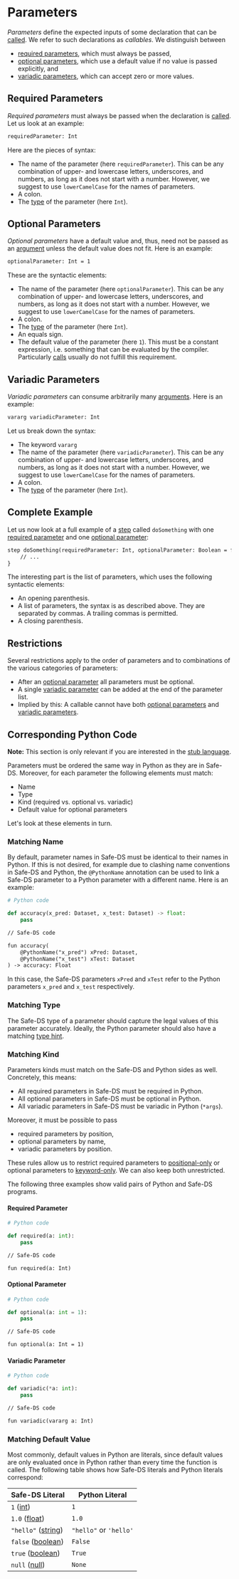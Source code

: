 # Parameters

_Parameters_ define the expected inputs of some declaration that can be [called][calls]. We refer to such declarations as _callables_. We distinguish between
* [required parameters](#required-parameters), which must always be passed,
* [optional parameters](#optional-parameters), which use a default value if no value is passed explicitly, and
* [variadic parameters](#variadic-parameters), which can accept zero or more values.

## Required Parameters

_Required parameters_ must always be passed when the declaration is [called][calls]. Let us look at an example:

```txt
requiredParameter: Int
```

Here are the pieces of syntax:
* The name of the parameter (here `requiredParameter`). This can be any combination of upper- and lowercase letters, underscores, and numbers, as long as it does not start with a number. However, we suggest to use `lowerCamelCase` for the names of parameters.
* A colon.
* The [type][types] of the parameter (here `Int`).

## Optional Parameters

_Optional parameters_ have a default value and, thus, need not be passed as an [argument][calls] unless the default value does not fit. Here is an example:

```txt
optionalParameter: Int = 1
```

These are the syntactic elements:
* The name of the parameter (here `optionalParameter`). This can be any combination of upper- and lowercase letters, underscores, and numbers, as long as it does not start with a number. However, we suggest to use `lowerCamelCase` for the names of parameters.
* A colon.
* The [type][types] of the parameter (here `Int`).
* An equals sign.
* The default value of the parameter (here `1`). This must be a constant expression, i.e. something that can be evaluated by the compiler. Particularly [calls][calls] usually do not fulfill this requirement.

## Variadic Parameters

_Variadic parameters_ can consume arbitrarily many [arguments][calls]. Here is an example:

```txt
vararg variadicParameter: Int
```

Let us break down the syntax:
* The keyword `vararg`
* The name of the parameter (here `variadicParameter`). This can be any combination of upper- and lowercase letters, underscores, and numbers, as long as it does not start with a number. However, we suggest to use `lowerCamelCase` for the names of parameters.
* A colon.
* The [type][types] of the parameter (here `Int`).

## Complete Example

Let us now look at a full example of a [step][steps] called `doSomething` with one [required parameter](#required-parameters) and one [optional parameter](#optional-parameters):

```txt
step doSomething(requiredParameter: Int, optionalParameter: Boolean = false) {
    // ...
}
```

The interesting part is the list of parameters, which uses the following syntactic elements:
* An opening parenthesis.
* A list of parameters, the syntax is as described above. They are separated by commas. A trailing commas is permitted.
* A closing parenthesis.

## Restrictions

Several restrictions apply to the order of parameters and to combinations of the various categories of parameters:
* After an [optional parameter](#optional-parameters) all parameters must be optional.
* A single [variadic parameter](#variadic-parameters) can be added at the end of the parameter list.
* Implied by this: A callable cannot have both [optional parameters](#optional-parameters) and [variadic parameters](#variadic-parameters).


## Corresponding Python Code

**Note:** This section is only relevant if you are interested in the [stub language][stub-language].

Parameters must be ordered the same way in Python as they are in Safe-DS. Moreover, for each parameter the following elements must match:
* Name
* Type
* Kind (required vs. optional vs. variadic)
* Default value for optional parameters

Let's look at these elements in turn.

### Matching Name

By default, parameter names in Safe-DS must be identical to their names in Python. If this is not desired, for example due to clashing name conventions in Safe-DS and Python, the `@PythonName` annotation can be used to link a Safe-DS parameter to a Python parameter with a different name. Here is an example:

```py
# Python code

def accuracy(x_pred: Dataset, x_test: Dataset) -> float:
    pass
```

```txt
// Safe-DS code

fun accuracy(
    @PythonName("x_pred") xPred: Dataset,
    @PythonName("x_test") xTest: Dataset
) -> accuracy: Float
```

In this case, the Safe-DS parameters `xPred` and `xTest` refer to the Python parameters `x_pred` and `x_test` respectively.

### Matching Type

The Safe-DS type of a parameter should capture the legal values of this parameter accurately. Ideally, the Python parameter should also have a matching [type hint][types-python].

### Matching Kind

Parameters kinds must match on the Safe-DS and Python sides as well. Concretely, this means:
* All required parameters in Safe-DS must be required in Python.
* All optional parameters in Safe-DS must be optional in Python.
* All variadic parameters in Safe-DS must be variadic in Python (`*args`).

Moreover, it must be possible to pass
* required parameters by position,
* optional parameters by name,
* variadic parameters by position.

These rules allow us to restrict required parameters to [positional-only][python-positional-only] or optional parameters to [keyword-only][python-keyword-only]. We can also keep both unrestricted.

The following three examples show valid pairs of Python and Safe-DS programs.

#### Required Parameter

```py
# Python code

def required(a: int):
    pass
```

```txt
// Safe-DS code

fun required(a: Int)
```

#### Optional Parameter

```py
# Python code

def optional(a: int = 1):
    pass
```

```txt
// Safe-DS code

fun optional(a: Int = 1)
```

#### Variadic Parameter

```py
# Python code

def variadic(*a: int):
    pass
```

```txt
// Safe-DS code

fun variadic(vararg a: Int)
```

### Matching Default Value

Most commonly, default values in Python are literals, since default values are only evaluated once in Python rather than every time the function is called. The following table shows how Safe-DS literals and Python literals correspond:

| Safe-DS Literal                     | Python Literal         |
|---------------------------------------|------------------------|
| `1` ([int][int-literals])             | `1`                    |
| `1.0` ([float][float-literals])       | `1.0`                  |
| `"hello"` ([string][string-literals]) | `"hello"` or `'hello'` |
| `false` ([boolean][boolean-literals]) | `False`                |
| `true` ([boolean][boolean-literals])  | `True`                 |
| `null` ([null][null-literals])        | `None`                 |

[types]: ./types.md
[types-python]: ./types.md#corresponding-python-code
[steps]: ../workflow-language/steps.md
[calls]: ../workflow-language/expressions.md#calls
[stub-language]: ../stub-language/README.md
[literals]: ../workflow-language/expressions.md#literals
[int-literals]: ../workflow-language/expressions.md#int-literals
[float-literals]: ../workflow-language/expressions.md#float-literals
[string-literals]: ../workflow-language/expressions.md#string-literals
[boolean-literals]: ../workflow-language/expressions.md#boolean-literals
[null-literals]: ../workflow-language/expressions.md#null-literal
[python-keyword-only]: https://peps.python.org/pep-3102/
[python-positional-only]: https://peps.python.org/pep-0570/

